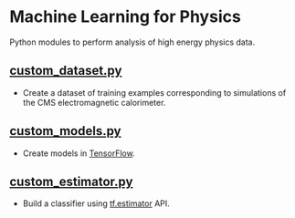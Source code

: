 # Machine Learning for Physics
 
Python modules to perform analysis of high energy physics data.

## [custom_dataset.py](python/custom_dataset.py)
- Create a dataset of training examples corresponding to simulations of the CMS electromagnetic calorimeter.

## [custom_models.py](python/custom_models.py)
- Create models in [TensorFlow](https://www.tensorflow.org).

## [custom_estimator.py](python/custom_estimator.py)
- Build a classifier using [tf.estimator](https://www.tensorflow.org/api_docs/python/tf/estimator) API.
